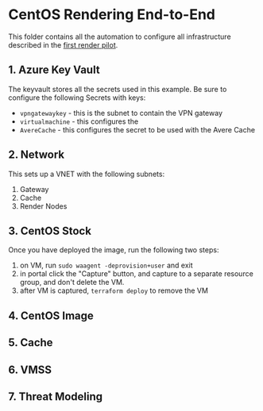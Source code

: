 # CentOS Rendering End-to-End

This folder contains all the automation to configure all infrastructure described in the [first render pilot](../securedimage/Azure%20First%20Render%20Pilot.pdf).

## 1. Azure Key Vault

The keyvault stores all the secrets used in this example.  Be sure to configure the following Secrets with keys:
* `vpngatewaykey` - this is the subnet to contain the VPN gateway
* `virtualmachine` - this configures the 
* `AvereCache` - this configures the secret to be used with the Avere Cache

## 2. Network

This sets up a VNET with the following subnets:

1. Gateway
2. Cache
3. Render Nodes

## 3. CentOS Stock

Once you have deployed the image, run the following two steps:
1. on VM, run `sudo waagent -deprovision+user` and exit
2. in portal click the "Capture" button, and capture to a separate resource group, and don't delete the VM.
3. after VM is captured, `terraform deploy` to remove the VM

## 4. CentOS Image

## 5. Cache

## 6. VMSS

## 7. Threat Modeling

